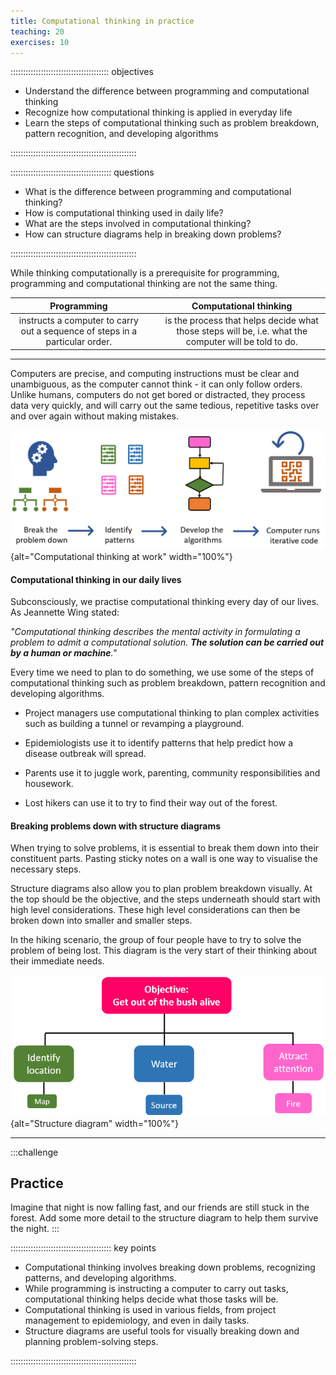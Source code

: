 ```yaml
---
title: Computational thinking in practice
teaching: 20
exercises: 10
---
```


::::::::::::::::::::::::::::::::::::::: objectives

- Understand the difference between programming and computational thinking
- Recognize how computational thinking is applied in everyday life
- Learn the steps of computational thinking such as problem breakdown, pattern recognition, and developing algorithms

::::::::::::::::::::::::::::::::::::::::::::::::::

:::::::::::::::::::::::::::::::::::::::: questions

- What is the difference between programming and computational thinking?
- How is computational thinking used in daily life?
- What are the steps involved in computational thinking?
- How can structure diagrams help in breaking down problems?

::::::::::::::::::::::::::::::::::::::::::::::::::


While thinking computationally is a prerequisite for programming, programming and computational thinking are not the same thing.

| **Programming** | &nbsp; |  **Computational thinking** |
| :---: | :---: | :---: | 
| instructs a computer to carry out a sequence of steps in a particular order. | &nbsp; | is the process that helps decide what those steps will be, i.e.  what the computer will be told to do. |      

------

Computers are precise, and computing instructions must be clear and unambiguous, as the computer cannot think - it can only follow orders. Unlike humans, computers do not get bored or distracted, they process data very quickly, and will carry out the same tedious, repetitive tasks over and over again without making mistakes.

![The computational thinking process in action](fig/proc-diagram.png){alt="Computational thinking at work" width="100%"}

#### Computational thinking in our daily lives

Subconsciously, we practise computational thinking every day of our lives. As Jeannette Wing stated: 

*"Computational thinking describes the mental activity in formulating a problem to admit a computational solution. **The solution can be carried out by a human or machine**."*

Every time we need to plan to do something, we use some of the steps of computational thinking such as problem breakdown, pattern recognition and developing algorithms. 

- Project managers use computational thinking to plan complex activities such as building a tunnel or revamping a playground. 

- Epidemiologists use it to identify patterns that help predict how a disease outbreak will spread. 

- Parents use it to juggle work, parenting, community responsibilities and housework.

- Lost hikers can use it to try to find their way out of the forest.

#### Breaking problems down with structure diagrams

When trying to solve problems, it is essential to break them down into their constituent parts. Pasting sticky notes on a wall is one way to visualise the necessary steps. 

Structure diagrams also allow you to plan problem breakdown visually. At the top should be the objective, and the steps underneath should start with high level considerations. These high level considerations can then be broken down into smaller and smaller steps.

In the hiking scenario, the group of four people have to try to solve the problem of being lost. This diagram is the very start of their thinking about their immediate needs. 

![Basic Structure Diagram](fig/structure.png){alt="Structure diagram" width="100%"}

---------

:::challenge
## Practice

Imagine that night is now falling fast, and our friends are still stuck in the forest. Add some more detail to the structure diagram to help them survive the night.
:::

:::::::::::::::::::::::::::::::::::::::: key points

- Computational thinking involves breaking down problems, recognizing patterns, and developing algorithms.
- While programming is instructing a computer to carry out tasks, computational thinking helps decide what those tasks will be.
- Computational thinking is used in various fields, from project management to epidemiology, and even in daily tasks.
- Structure diagrams are useful tools for visually breaking down and planning problem-solving steps.

::::::::::::::::::::::::::::::::::::::::::::::::::

